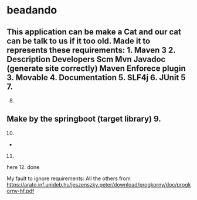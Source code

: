 # beadando

This application can be make a Cat and our cat can be talk to us if it too old. 
Made it to represents these requirements:
1.
Maven 3
2.
Description
Developers
Scm
Mvn Javadoc (generate site correctly)
Maven Enforece plugin
3.
Movable 
4.
Documentation
5.
SLF4j
6.
JUnit 5
7.
-
8. 
Make by the springboot (target library)
9.
-
10.
-
11.
here
12.
done

My fault to ignore requirements:
All the others from https://arato.inf.unideb.hu/jeszenszky.peter/download/progkorny/doc/progkorny-hf.pdf
